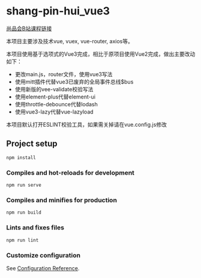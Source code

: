 # shang-pin-hui_vue3

[尚品会B站课程链接](https://www.bilibili.com/video/BV1Vf4y1T7bw?p=1)

本项目主要涉及技术vue, vuex, vue-router, axios等。

本项目使用基于选项式的Vue3完成，相比于原项目使用Vue2完成，做出主要改动如下：
- 更改main.js，router文件，使用vue3写法
- 使用mitt插件代替vue3已废弃的全局事件总线\$bus
- 使用新版的vee-validate校验写法
- 使用element-plus代替element-ui
- 使用throttle-debounce代替lodash
- 使用vue3-lazy代替vue-lazyload

本项目默认打开ESLINT校验工具，如果需关掉请在vue.config.js修改

## Project setup
```
npm install
```

### Compiles and hot-reloads for development
```
npm run serve
```

### Compiles and minifies for production
```
npm run build
```

### Lints and fixes files
```
npm run lint
```

### Customize configuration
See [Configuration Reference](https://cli.vuejs.org/config/).
